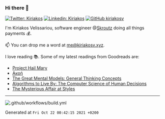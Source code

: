 ### Hi there 👋

[![Twitter: Kiriakos](https://img.shields.io/twitter/follow/k_velissariou?style=social)](https://twitter.com/k_velissariou)
[![Linkedin: Kiriakos](https://img.shields.io/badge/-kiriakos-blue?style=flat&logo=Linkedin&logoColor=white&link=https://www.linkedin.com/in/kiriakosv/)](https://www.linkedin.com/in/kiriakosv/)
[![GitHub kiriakosv](https://img.shields.io/github/followers/kiriakosv?label=follow&style=social)](https://github.com/kiriakosv)

I'm Kiriakos Velissariou, software engineer @[Skroutz](https://www.skroutz.gr) doing all things payments 💰.

📫 You can drop me a word at [me@kiriakosv.xyz](mailto:me@kiriakosv.xyz).

I love reading 📚. Some of my latest readings from Goodreads are:
* [Project Hail Mary](https://www.goodreads.com/book/show/56049167-project-hail-mary)
* [Ακοή](https://www.goodreads.com/book/show/54338846)
* [The Great Mental Models: General Thinking Concepts](https://www.goodreads.com/book/show/58103132-the-great-mental-models)
* [Algorithms to Live By: The Computer Science of Human Decisions](https://www.goodreads.com/book/show/32708206-algorithms-to-live-by)
* [The Mysterious Affair at Styles](https://www.goodreads.com/book/show/33844617-the-mysterious-affair-at-styles)

---

![.github/workflows/build.yml](https://github.com/kiriakosv/kiriakosv/workflows/.github/workflows/build.yml/badge.svg)

Generated at `Fri Oct 22 00:42:15 2021 +0200`
